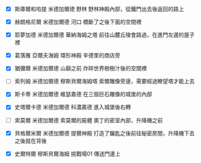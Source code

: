 - [x] 斯庫爾和哈提	米德加爾德	野林	野林神殿內部，從鐵門出去後返回的路上	
- [x] 赫朗格尼爾	米德加爾德	河口	橋斷了之後下面的空間裡	
- [x] 耶夢加德	米德加爾德	華納海姆之塔	前往山麓丘陵會路過，在進門左邊的屋子裡	
- [x] 葛落雅	亞爾夫海姆	環形神殿	辛德里的商店旁	
- [x] 猶彌爾	米德加爾德	山巔之前	炸碎世界樹樹汁後的空間裡	
- [ ] 索列姆	米德加爾德	穆斯貝爾海姆塔	索爾雕像旁邊，需要經過瞭望塔才能上去	
- [x] 斯卡蒂	米德加爾德	維瑟嘉德	在三個巨石雕像的城堡的內部	
- [x] 史塔爾卡德	米德加爾德	科濃嘉德	進入城堡後右轉	
- [ ] 索莫爾	米德加爾德	索莫爾的屍體	奧丁的密室內部，升降機之前	
- [x] 貝格爾米爾	米德加爾德	提爾神殿	打造了鑰匙之後前往秘密房間，升降機下去之後就在背後	
- [x] 史爾特爾	穆斯貝爾海姆	挑戰場01	傳送門邊上	

